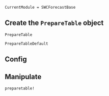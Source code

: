 ```@meta
CurrentModule = SWCForecastBase
```
## Create the `PrepareTable` object

```@docs
PrepareTable
```


```@docs
PrepareTableDefault
```

## Config

## Manipulate 
```@docs
preparetable!
```